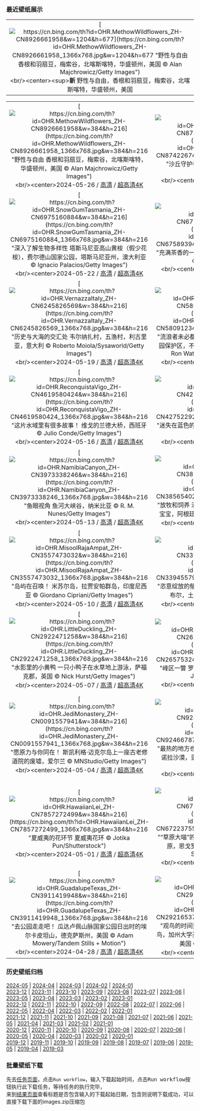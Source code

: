 ### 最近壁纸展示
||
|:---:|
|[![https://cn.bing.com/th?id=OHR.MethowWildflowers_ZH-CN8926661958&w=1204&h=677](https://cn.bing.com/th?id=OHR.MethowWildflowers_ZH-CN8926661958_1366x768.jpg&w=1204&h=677 "野性与自由&#10;香根和羽扇豆，梅索谷，北喀斯喀特，华盛顿州，美国&#10;© Alan Majchrowicz/Getty Images")](https://cn.bing.com/search?q=%e5%8d%8e%e7%9b%9b%e9%a1%bf%e5%b7%9e%e6%a2%85%e7%b4%a2%e8%b0%b7&form=hpcapt&mkt=zh-cn&filters=HpDate:"20240525_1600")<br/><center><sup>**新**</sup>&nbsp;野性与自由，香根和羽扇豆，梅索谷，北喀斯喀特，华盛顿州，美国<center/>|

||||
|:---:|:---:|:---:|
|[![https://cn.bing.com/th?id=OHR.MethowWildflowers_ZH-CN8926661958&w=384&h=216](https://cn.bing.com/th?id=OHR.MethowWildflowers_ZH-CN8926661958_1366x768.jpg&w=384&h=216 "野性与自由&#10;香根和羽扇豆，梅索谷，北喀斯喀特，华盛顿州，美国&#10;© Alan Majchrowicz/Getty Images")](https://cn.bing.com/search?q=%e5%8d%8e%e7%9b%9b%e9%a1%bf%e5%b7%9e%e6%a2%85%e7%b4%a2%e8%b0%b7&form=hpcapt&mkt=zh-cn&filters=HpDate:"20240525_1600")<br/><center>2024-05-26 / [高清](https://cn.bing.com/th?id=OHR.MethowWildflowers_ZH-CN8926661958_1920x1200.jpg&w=1920&h=1200) / [超高清4K](https://cn.bing.com/th?id=OHR.MethowWildflowers_ZH-CN8926661958_UHD.jpg&w=3840&h=2160)<center/>|[![https://cn.bing.com/th?id=OHR.MoroccoBenhaddou_ZH-CN8742267428&w=384&h=216](https://cn.bing.com/th?id=OHR.MoroccoBenhaddou_ZH-CN8742267428_1366x768.jpg&w=384&h=216 "沙丘守护者&#10;阿伊特本哈杜，摩洛哥&#10;© Grant Faint/Getty Images")](https://cn.bing.com/search?q=%e9%98%bf%e4%bc%8a%e7%89%b9%e6%9c%ac%e5%93%88%e6%9d%9c+%e6%91%a9%e6%b4%9b%e5%93%a5&form=hpcapt&mkt=zh-cn&filters=HpDate:"20240524_1600")<br/><center>2024-05-25 / [高清](https://cn.bing.com/th?id=OHR.MoroccoBenhaddou_ZH-CN8742267428_1920x1200.jpg&w=1920&h=1200) / [超高清4K](https://cn.bing.com/th?id=OHR.MoroccoBenhaddou_ZH-CN8742267428_UHD.jpg&w=3840&h=2160)<center/>|[![https://cn.bing.com/th?id=OHR.IndianStarTortoise_ZH-CN7177478610&w=384&h=216](https://cn.bing.com/th?id=OHR.IndianStarTortoise_ZH-CN7177478610_1366x768.jpg&w=384&h=216 "寻找一个“庇护所”&#10;印度星龟，斯里兰卡&#10;© Robin Chittenden/Minden Pictures")](https://cn.bing.com/search?q=%e4%b8%96%e7%95%8c%e6%b5%b7%e9%be%9f%e6%97%a5&form=hpcapt&mkt=zh-cn&filters=HpDate:"20240522_1600")<br/><center>2024-05-23 / [高清](https://cn.bing.com/th?id=OHR.IndianStarTortoise_ZH-CN7177478610_1920x1200.jpg&w=1920&h=1200) / [超高清4K](https://cn.bing.com/th?id=OHR.IndianStarTortoise_ZH-CN7177478610_UHD.jpg&w=3840&h=2160)<center/>|
|[![https://cn.bing.com/th?id=OHR.SnowGumTasmania_ZH-CN6975160884&w=384&h=216](https://cn.bing.com/th?id=OHR.SnowGumTasmania_ZH-CN6975160884_1366x768.jpg&w=384&h=216 "深入了解生物多样性&#10;塔斯马尼亚高山黄桉（假少花桉），费尔德山国家公园，塔斯马尼亚州，澳大利亚&#10;© Ignacio Palacios/Getty Images")](https://cn.bing.com/search?q=%e5%9b%bd%e9%99%85%e7%94%9f%e7%89%a9%e5%a4%9a%e6%a0%b7%e6%80%a7%e6%97%a5&form=hpcapt&mkt=zh-cn&filters=HpDate:"20240521_1600")<br/><center>2024-05-22 / [高清](https://cn.bing.com/th?id=OHR.SnowGumTasmania_ZH-CN6975160884_1920x1200.jpg&w=1920&h=1200) / [超高清4K](https://cn.bing.com/th?id=OHR.SnowGumTasmania_ZH-CN6975160884_UHD.jpg&w=3840&h=2160)<center/>|[![https://cn.bing.com/th?id=OHR.MalaysiaTea_ZH-CN6758939415&w=384&h=216](https://cn.bing.com/th?id=OHR.MalaysiaTea_ZH-CN6758939415_1366x768.jpg&w=384&h=216 "充满茶香的一天&#10;卡梅隆高地茶园，马拉西亚&#10;© alex cheong/Getty Images")](https://cn.bing.com/search?q=%e5%9b%bd%e9%99%85%e8%8c%b6%e6%97%a5&form=hpcapt&mkt=zh-cn&filters=HpDate:"20240520_1600")<br/><center>2024-05-21 / [高清](https://cn.bing.com/th?id=OHR.MalaysiaTea_ZH-CN6758939415_1920x1200.jpg&w=1920&h=1200) / [超高清4K](https://cn.bing.com/th?id=OHR.MalaysiaTea_ZH-CN6758939415_UHD.jpg&w=3840&h=2160)<center/>|[![https://cn.bing.com/th?id=OHR.HoneycombBee_ZH-CN6572760814&w=384&h=216](https://cn.bing.com/th?id=OHR.HoneycombBee_ZH-CN6572760814_1366x768.jpg&w=384&h=216 "我简直不敢相信！&#10;蜜蜂照料蜂巢&#10;© Simun Ascic/Alamy Stock Photo")](https://cn.bing.com/search?q=%e4%b8%96%e7%95%8c%e8%9c%9c%e8%9c%82%e6%97%a5&form=hpcapt&mkt=zh-cn&filters=HpDate:"20240519_1600")<br/><center>2024-05-20 / [高清](https://cn.bing.com/th?id=OHR.HoneycombBee_ZH-CN6572760814_1920x1200.jpg&w=1920&h=1200) / [超高清4K](https://cn.bing.com/th?id=OHR.HoneycombBee_ZH-CN6572760814_UHD.jpg&w=3840&h=2160)<center/>|
|[![https://cn.bing.com/th?id=OHR.VernazzaItaly_ZH-CN6245826569&w=384&h=216](https://cn.bing.com/th?id=OHR.VernazzaItaly_ZH-CN6245826569_1366x768.jpg&w=384&h=216 "历史与大海的交汇处&#10;韦尔纳扎村，五渔村，利古里亚，意大利&#10;© Roberto Moiola/Sysaworld/Getty Images")](https://cn.bing.com/search?q=%e4%ba%94%e6%b8%94%e6%9d%91+%e9%9f%a6%e5%b0%94%e7%ba%b3%e6%89%8e%e6%9d%91&form=hpcapt&mkt=zh-cn&filters=HpDate:"20240518_1600")<br/><center>2024-05-19 / [高清](https://cn.bing.com/th?id=OHR.VernazzaItaly_ZH-CN6245826569_1920x1200.jpg&w=1920&h=1200) / [超高清4K](https://cn.bing.com/th?id=OHR.VernazzaItaly_ZH-CN6245826569_UHD.jpg&w=3840&h=2160)<center/>|[![https://cn.bing.com/th?id=OHR.PacificRimNationalPark_ZH-CN5809123424&w=384&h=216](https://cn.bing.com/th?id=OHR.PacificRimNationalPark_ZH-CN5809123424_1366x768.jpg&w=384&h=216 "流浪者未必都是迷路人&#10;破碎群岛，环太平洋国家公园保护区，不列颠哥伦比亚省温哥华岛，加拿大&#10;© Ron Watts/Design Pics/Getty Images")](https://cn.bing.com/search?q=%e7%8e%af%e5%a4%aa%e5%b9%b3%e6%b4%8b%e5%9b%bd%e5%ae%b6%e5%85%ac%e5%9b%ad%e4%bf%9d%e6%8a%a4%e5%8c%ba&form=hpcapt&mkt=zh-cn&filters=HpDate:"20240517_1600")<br/><center>2024-05-18 / [高清](https://cn.bing.com/th?id=OHR.PacificRimNationalPark_ZH-CN5809123424_1920x1200.jpg&w=1920&h=1200) / [超高清4K](https://cn.bing.com/th?id=OHR.PacificRimNationalPark_ZH-CN5809123424_UHD.jpg&w=3840&h=2160)<center/>|[![https://cn.bing.com/th?id=OHR.TarangireElephants_ZH-CN5447385839&w=384&h=216](https://cn.bing.com/th?id=OHR.TarangireElephants_ZH-CN5447385839_1366x768.jpg&w=384&h=216 "今天不是无关紧要的一天&#10;塔兰吉雷国家公园的非洲象家族，坦桑尼亚&#10;© Vicki Jauron, Babylon and Beyond Photography/Getty Images")](https://cn.bing.com/search?q=%e6%bf%92%e5%8d%b1%e7%89%a9%e7%a7%8d&form=hpcapt&mkt=zh-cn&filters=HpDate:"20240516_1600")<br/><center>2024-05-17 / [高清](https://cn.bing.com/th?id=OHR.TarangireElephants_ZH-CN5447385839_1920x1200.jpg&w=1920&h=1200) / [超高清4K](https://cn.bing.com/th?id=OHR.TarangireElephants_ZH-CN5447385839_UHD.jpg&w=3840&h=2160)<center/>|
|[![https://cn.bing.com/th?id=OHR.ReconquistaVigo_ZH-CN4619580424&w=384&h=216](https://cn.bing.com/th?id=OHR.ReconquistaVigo_ZH-CN4619580424_1366x768.jpg&w=384&h=216 "这片水域里有很多故事！&#10;维戈的兰德大桥，西班牙&#10;© Julio Conde/Getty Images")](https://cn.bing.com/search?q=%e8%a5%bf%e7%8f%ad%e7%89%99%e7%bb%b4%e6%88%88&form=hpcapt&mkt=zh-cn&filters=HpDate:"20240515_1600")<br/><center>2024-05-16 / [高清](https://cn.bing.com/th?id=OHR.ReconquistaVigo_ZH-CN4619580424_1920x1200.jpg&w=1920&h=1200) / [超高清4K](https://cn.bing.com/th?id=OHR.ReconquistaVigo_ZH-CN4619580424_UHD.jpg&w=3840&h=2160)<center/>|[![https://cn.bing.com/th?id=OHR.BlueCityIndia_ZH-CN4275229255&w=384&h=216](https://cn.bing.com/th?id=OHR.BlueCityIndia_ZH-CN4275229255_1366x768.jpg&w=384&h=216 "迷失在蓝色的美丽国度&#10;焦特布尔蓝色之城，印度&#10;© cinoby/Getty Images")](https://cn.bing.com/search?q=%e7%84%a6%e7%89%b9%e5%b8%83%e5%b0%94+%e5%8d%b0%e5%ba%a6&form=hpcapt&mkt=zh-cn&filters=HpDate:"20240514_1600")<br/><center>2024-05-15 / [高清](https://cn.bing.com/th?id=OHR.BlueCityIndia_ZH-CN4275229255_1920x1200.jpg&w=1920&h=1200) / [超高清4K](https://cn.bing.com/th?id=OHR.BlueCityIndia_ZH-CN4275229255_UHD.jpg&w=3840&h=2160)<center/>|[![https://cn.bing.com/th?id=OHR.CarlsbadNP_ZH-CN4136753542&w=384&h=216](https://cn.bing.com/th?id=OHR.CarlsbadNP_ZH-CN4136753542_1366x768.jpg&w=384&h=216 "“深渊”探险&#10;通往大房间的走道，卡尔斯巴德洞穴国家公园，新墨西哥州&#10;© Doug Meek/Getty Images")](https://cn.bing.com/search?q=%e5%8d%a1%e5%b0%94%e6%96%af%e5%b7%b4%e5%be%b7%e6%b4%9e%e7%aa%9f%e5%9b%bd%e5%ae%b6%e5%85%ac%e5%9b%ad&form=hpcapt&mkt=zh-cn&filters=HpDate:"20240513_1600")<br/><center>2024-05-14 / [高清](https://cn.bing.com/th?id=OHR.CarlsbadNP_ZH-CN4136753542_1920x1200.jpg&w=1920&h=1200) / [超高清4K](https://cn.bing.com/th?id=OHR.CarlsbadNP_ZH-CN4136753542_UHD.jpg&w=3840&h=2160)<center/>|
|[![https://cn.bing.com/th?id=OHR.NamibiaCanyon_ZH-CN3973338246&w=384&h=216](https://cn.bing.com/th?id=OHR.NamibiaCanyon_ZH-CN3973338246_1366x768.jpg&w=384&h=216 "鱼眼视角&#10;鱼河大峡谷，纳米比亚&#10;© R. M. Nunes/Getty Images")](https://cn.bing.com/search?q=%e7%ba%b3%e7%b1%b3%e6%af%94%e4%ba%9a%e9%b1%bc%e6%b2%b3%e5%b3%a1%e8%b0%b7&form=hpcapt&mkt=zh-cn&filters=HpDate:"20240512_1600")<br/><center>2024-05-13 / [高清](https://cn.bing.com/th?id=OHR.NamibiaCanyon_ZH-CN3973338246_1920x1200.jpg&w=1920&h=1200) / [超高清4K](https://cn.bing.com/th?id=OHR.NamibiaCanyon_ZH-CN3973338246_UHD.jpg&w=3840&h=2160)<center/>|[![https://cn.bing.com/th?id=OHR.GuanacoMother_ZH-CN3856540256&w=384&h=216](https://cn.bing.com/th?id=OHR.GuanacoMother_ZH-CN3856540256_1366x768.jpg&w=384&h=216 "放牧和饲养&#10;潘帕省草原上的雌性原驼和它新出生的宝宝，阿根廷&#10;© Gabriel Rojo/Minden Pictures")](https://cn.bing.com/search?q=%e5%8e%9f%e9%a9%bc&form=hpcapt&mkt=zh-cn&filters=HpDate:"20240511_1600")<br/><center>2024-05-12 / [高清](https://cn.bing.com/th?id=OHR.GuanacoMother_ZH-CN3856540256_1920x1200.jpg&w=1920&h=1200) / [超高清4K](https://cn.bing.com/th?id=OHR.GuanacoMother_ZH-CN3856540256_UHD.jpg&w=3840&h=2160)<center/>|[![https://cn.bing.com/th?id=OHR.TexasIndigoBunting_ZH-CN3699392300&w=384&h=216](https://cn.bing.com/th?id=OHR.TexasIndigoBunting_ZH-CN3699392300_1366x768.jpg&w=384&h=216 "小蓝鸟一路顺风&#10;树枝上栖息的靛蓝彩鹀，德克萨斯州&#10;© Jeff R Clow/Getty Images")](https://cn.bing.com/search?q=%e9%9d%9b%e8%93%9d%e5%bd%a9%e9%b9%80&form=hpcapt&mkt=zh-cn&filters=HpDate:"20240510_1600")<br/><center>2024-05-11 / [高清](https://cn.bing.com/th?id=OHR.TexasIndigoBunting_ZH-CN3699392300_1920x1200.jpg&w=1920&h=1200) / [超高清4K](https://cn.bing.com/th?id=OHR.TexasIndigoBunting_ZH-CN3699392300_UHD.jpg&w=3840&h=2160)<center/>|
|[![https://cn.bing.com/th?id=OHR.MisoolRajaAmpat_ZH-CN3557473032&w=384&h=216](https://cn.bing.com/th?id=OHR.MisoolRajaAmpat_ZH-CN3557473032_1366x768.jpg&w=384&h=216 "岛屿在召唤！&#10;米苏尔岛，拉贾安帕群岛，印度尼西亚&#10;© Giordano Cipriani/Getty Images")](https://cn.bing.com/search?q=%e6%8b%89%e8%b4%be%e5%ae%89%e5%b8%95%e7%be%a4%e5%b2%9b&form=hpcapt&mkt=zh-cn&filters=HpDate:"20240509_1600")<br/><center>2024-05-10 / [高清](https://cn.bing.com/th?id=OHR.MisoolRajaAmpat_ZH-CN3557473032_1920x1200.jpg&w=1920&h=1200) / [超高清4K](https://cn.bing.com/th?id=OHR.MisoolRajaAmpat_ZH-CN3557473032_UHD.jpg&w=3840&h=2160)<center/>|[![https://cn.bing.com/th?id=OHR.EmirganPark_ZH-CN3394557999&w=384&h=216](https://cn.bing.com/th?id=OHR.EmirganPark_ZH-CN3394557999_1366x768.jpg&w=384&h=216 "恣意绽放的郁金香&#10;埃米尔甘公园的郁金香，伊斯坦布尔，土耳其&#10;© Ozbalci/Getty Images")](https://cn.bing.com/search?q=%e4%bc%8a%e6%96%af%e5%9d%a6%e5%b8%83%e5%b0%94%e5%9f%83%e7%b1%b3%e5%b0%94%e7%94%98%e5%85%ac%e5%9b%ad&form=hpcapt&mkt=zh-cn&filters=HpDate:"20240508_1600")<br/><center>2024-05-09 / [高清](https://cn.bing.com/th?id=OHR.EmirganPark_ZH-CN3394557999_1920x1200.jpg&w=1920&h=1200) / [超高清4K](https://cn.bing.com/th?id=OHR.EmirganPark_ZH-CN3394557999_UHD.jpg&w=3840&h=2160)<center/>|[![https://cn.bing.com/th?id=OHR.PortMarseille_ZH-CN3194394496&w=384&h=216](https://cn.bing.com/th?id=OHR.PortMarseille_ZH-CN3194394496_1366x768.jpg&w=384&h=216 "海港景色&#10;伊夫堡，马赛，法国&#10;© Sergii Figurnyi/Alamy")](https://cn.bing.com/search?q=%e6%b3%95%e5%9b%bd%e9%a9%ac%e8%b5%9b&form=hpcapt&mkt=zh-cn&filters=HpDate:"20240507_1600")<br/><center>2024-05-08 / [高清](https://cn.bing.com/th?id=OHR.PortMarseille_ZH-CN3194394496_1920x1200.jpg&w=1920&h=1200) / [超高清4K](https://cn.bing.com/th?id=OHR.PortMarseille_ZH-CN3194394496_UHD.jpg&w=3840&h=2160)<center/>|
|[![https://cn.bing.com/th?id=OHR.LittleDuckling_ZH-CN2922471258&w=384&h=216](https://cn.bing.com/th?id=OHR.LittleDuckling_ZH-CN2922471258_1366x768.jpg&w=384&h=216 "水影里的小黄鸭&#10;一只小鸭子在水草地上游泳，萨福克郡，英国&#10;© Nick Hurst/Getty Images")](https://cn.bing.com/search?q=%e9%b8%ad&form=hpcapt&mkt=zh-cn&filters=HpDate:"20240506_1600")<br/><center>2024-05-07 / [高清](https://cn.bing.com/th?id=OHR.LittleDuckling_ZH-CN2922471258_1920x1200.jpg&w=1920&h=1200) / [超高清4K](https://cn.bing.com/th?id=OHR.LittleDuckling_ZH-CN2922471258_UHD.jpg&w=3840&h=2160)<center/>|[![https://cn.bing.com/th?id=OHR.TheRoachesPeakDistrict_ZH-CN2657532467&w=384&h=216](https://cn.bing.com/th?id=OHR.TheRoachesPeakDistrict_ZH-CN2657532467_1366x768.jpg&w=384&h=216 "峰区一瞥&#10;罗奇斯山脊，英格兰峰区&#10;© George W Johnson/Getty Images")](https://cn.bing.com/search?q=%e5%b3%b0%e5%8c%ba%e5%9b%bd%e5%ae%b6%e5%85%ac%e5%9b%ad&form=hpcapt&mkt=zh-cn&filters=HpDate:"20240505_1600")<br/><center>2024-05-06 / [高清](https://cn.bing.com/th?id=OHR.TheRoachesPeakDistrict_ZH-CN2657532467_1920x1200.jpg&w=1920&h=1200) / [超高清4K](https://cn.bing.com/th?id=OHR.TheRoachesPeakDistrict_ZH-CN2657532467_UHD.jpg&w=3840&h=2160)<center/>|[![https://cn.bing.com/th?id=OHR.SanMiguelAllende_ZH-CN1840507091&w=384&h=216](https://cn.bing.com/th?id=OHR.SanMiguelAllende_ZH-CN1840507091_1366x768.jpg&w=384&h=216 "为墨西哥干杯!&#10;圣米格尔德阿连德的柱廊，瓜那华托州，墨西哥&#10;© Mint Images/Getty Images")](https://cn.bing.com/search?q=%e5%a2%a8%e8%a5%bf%e5%93%a5%e4%ba%94%e6%9c%88%e4%ba%94%e6%97%a5%e8%8a%82&form=hpcapt&mkt=zh-cn&filters=HpDate:"20240504_1600")<br/><center>2024-05-05 / [高清](https://cn.bing.com/th?id=OHR.SanMiguelAllende_ZH-CN1840507091_1920x1200.jpg&w=1920&h=1200) / [超高清4K](https://cn.bing.com/th?id=OHR.SanMiguelAllende_ZH-CN1840507091_UHD.jpg&w=3840&h=2160)<center/>|
|[![https://cn.bing.com/th?id=OHR.JediMonastery_ZH-CN0091557941&w=384&h=216](https://cn.bing.com/th?id=OHR.JediMonastery_ZH-CN0091557941_1366x768.jpg&w=384&h=216 "愿原力与你同在！&#10;斯凯利格·迈克尔岛上一座古老修道院的废墟，爱尔兰&#10;© MNStudio/Getty Images")](https://cn.bing.com/search?q=%e6%98%9f%e7%90%83%e5%a4%a7%e6%88%98%e6%97%a5&form=hpcapt&mkt=zh-cn&filters=HpDate:"20240503_1600")<br/><center>2024-05-04 / [高清](https://cn.bing.com/th?id=OHR.JediMonastery_ZH-CN0091557941_1920x1200.jpg&w=1920&h=1200) / [超高清4K](https://cn.bing.com/th?id=OHR.JediMonastery_ZH-CN0091557941_UHD.jpg&w=3840&h=2160)<center/>|[![https://cn.bing.com/th?id=OHR.SonoranSpring_ZH-CN9246678734&w=384&h=216](https://cn.bing.com/th?id=OHR.SonoranSpring_ZH-CN9246678734_1366x768.jpg&w=384&h=216 "最热的地方也有凉爽之处&#10;春天盛开的沙漠毒菊，索诺拉沙漠，亚利桑那州&#10;© Charles Harker/Getty Images")](https://cn.bing.com/search?q=%e7%b4%a2%e8%af%ba%e6%8b%89%e6%b2%99%e6%bc%a0&form=hpcapt&mkt=zh-cn&filters=HpDate:"20240502_1600")<br/><center>2024-05-03 / [高清](https://cn.bing.com/th?id=OHR.SonoranSpring_ZH-CN9246678734_1920x1200.jpg&w=1920&h=1200) / [超高清4K](https://cn.bing.com/th?id=OHR.SonoranSpring_ZH-CN9246678734_UHD.jpg&w=3840&h=2160)<center/>|[![https://cn.bing.com/th?id=OHR.CratersOfTheMoon_ZH-CN8971565042&w=384&h=216](https://cn.bing.com/th?id=OHR.CratersOfTheMoon_ZH-CN8971565042_1366x768.jpg&w=384&h=216 "“月球一日游”&#10;蓝龙熔岩流，月球陨石坑国家纪念碑和保护区，爱达荷州，美国&#10;© Alan Majchrowicz/Getty Images")](https://cn.bing.com/search?q=%e9%99%a8%e7%9f%b3%e5%9d%91&form=hpcapt&mkt=zh-cn&filters=HpDate:"20240501_1600")<br/><center>2024-05-02 / [高清](https://cn.bing.com/th?id=OHR.CratersOfTheMoon_ZH-CN8971565042_1920x1200.jpg&w=1920&h=1200) / [超高清4K](https://cn.bing.com/th?id=OHR.CratersOfTheMoon_ZH-CN8971565042_UHD.jpg&w=3840&h=2160)<center/>|
|[![https://cn.bing.com/th?id=OHR.HawaiianLei_ZH-CN7857272499&w=384&h=216](https://cn.bing.com/th?id=OHR.HawaiianLei_ZH-CN7857272499_1366x768.jpg&w=384&h=216 "夏威夷的花环节&#10;夏威夷花环&#10;© Jotika Pun/Shutterstock")](https://cn.bing.com/search?q=%e5%a4%8f%e5%a8%81%e5%a4%b7&form=hpcapt&mkt=zh-cn&filters=HpDate:"20240430_1600")<br/><center>2024-05-01 / [高清](https://cn.bing.com/th?id=OHR.HawaiianLei_ZH-CN7857272499_1920x1200.jpg&w=1920&h=1200) / [超高清4K](https://cn.bing.com/th?id=OHR.HawaiianLei_ZH-CN7857272499_UHD.jpg&w=3840&h=2160)<center/>|[![https://cn.bing.com/th?id=OHR.CheetahRain_ZH-CN6722375507&w=384&h=216](https://cn.bing.com/th?id=OHR.CheetahRain_ZH-CN6722375507_1366x768.jpg&w=384&h=216 "“草原大喵”的完美速度&#10;清晨雨中的猎豹，恩杜图平原，恩戈罗恩戈罗保护区，坦桑尼亚&#10;© Paul Souders/Getty Images")](https://cn.bing.com/search?q=%e7%8c%8e%e8%b1%b9&form=hpcapt&mkt=zh-cn&filters=HpDate:"20240429_1600")<br/><center>2024-04-30 / [高清](https://cn.bing.com/th?id=OHR.CheetahRain_ZH-CN6722375507_1920x1200.jpg&w=1920&h=1200) / [超高清4K](https://cn.bing.com/th?id=OHR.CheetahRain_ZH-CN6722375507_UHD.jpg&w=3840&h=2160)<center/>|[![https://cn.bing.com/th?id=OHR.TulouFujian_ZH-CN4287018074&w=384&h=216](https://cn.bing.com/th?id=OHR.TulouFujian_ZH-CN4287018074_1366x768.jpg&w=384&h=216 "被保存得很好的古建筑&#10;福建土楼，福建省历史文化遗产建筑，中国&#10;© Hongjie Han/Getty Images")](https://cn.bing.com/search?q=%e7%a6%8f%e5%bb%ba%e5%9c%9f%e6%a5%bc&form=hpcapt&mkt=zh-cn&filters=HpDate:"20240428_1600")<br/><center>2024-04-29 / [高清](https://cn.bing.com/th?id=OHR.TulouFujian_ZH-CN4287018074_1920x1200.jpg&w=1920&h=1200) / [超高清4K](https://cn.bing.com/th?id=OHR.TulouFujian_ZH-CN4287018074_UHD.jpg&w=3840&h=2160)<center/>|
|[![https://cn.bing.com/th?id=OHR.GuadalupeTexas_ZH-CN3911419948&w=384&h=216](https://cn.bing.com/th?id=OHR.GuadalupeTexas_ZH-CN3911419948_1366x768.jpg&w=384&h=216 "去公园走走吧！&#10;瓜达卢佩山脉国家公园日出时的埃尔卡皮坦山，德克萨斯州，美国&#10;© Adam Mowery/Tandem Stills + Motion")](https://cn.bing.com/search?q=%e7%93%9c%e8%be%be%e5%8d%a2%e4%bd%a9%e5%b1%b1%e8%84%89%e5%9b%bd%e5%ae%b6%e5%85%ac%e5%9b%ad&form=hpcapt&mkt=zh-cn&filters=HpDate:"20240427_1600")<br/><center>2024-04-28 / [高清](https://cn.bing.com/th?id=OHR.GuadalupeTexas_ZH-CN3911419948_1920x1200.jpg&w=1920&h=1200) / [超高清4K](https://cn.bing.com/th?id=OHR.GuadalupeTexas_ZH-CN3911419948_UHD.jpg&w=3840&h=2160)<center/>|[![https://cn.bing.com/th?id=OHR.LeucisticHummingbird_ZH-CN2921653789&w=384&h=216](https://cn.bing.com/th?id=OHR.LeucisticHummingbird_ZH-CN2921653789_1366x768.jpg&w=384&h=216 "观鸟的时间到了！&#10;澳大利亚花园里的白种安氏蜂鸟，加州大学圣克鲁兹分校植物园，加利福尼亚州，美国&#10;© yhelfman/Getty Images")](https://cn.bing.com/search?q=%e8%a7%82%e9%b8%9f%e6%97%a5&form=hpcapt&mkt=zh-cn&filters=HpDate:"20240426_1600")<br/><center>2024-04-27 / [高清](https://cn.bing.com/th?id=OHR.LeucisticHummingbird_ZH-CN2921653789_1920x1200.jpg&w=1920&h=1200) / [超高清4K](https://cn.bing.com/th?id=OHR.LeucisticHummingbird_ZH-CN2921653789_UHD.jpg&w=3840&h=2160)<center/>|[![https://cn.bing.com/th?id=OHR.KalalochTree_ZH-CN9427839259&w=384&h=216](https://cn.bing.com/th?id=OHR.KalalochTree_ZH-CN9427839259_1366x768.jpg&w=384&h=216 "这棵树是个快乐的家伙！&#10;卡拉洛奇树，又名生命之树，卡拉洛奇海滩，奥林匹克国家公园，华盛顿州，美国&#10;© Abbie Warnock-Matthews/Shutterstock")](https://cn.bing.com/search?q=%e6%a4%8d%e6%a0%91%e8%8a%82&form=hpcapt&mkt=zh-cn&filters=HpDate:"20240425_1600")<br/><center>2024-04-26 / [高清](https://cn.bing.com/th?id=OHR.KalalochTree_ZH-CN9427839259_1920x1200.jpg&w=1920&h=1200) / [超高清4K](https://cn.bing.com/th?id=OHR.KalalochTree_ZH-CN9427839259_UHD.jpg&w=3840&h=2160)<center/>|


### 历史壁纸归档
[2024-05](views/2024/2024-05.md) | [2024-04](views/2024/2024-04.md) | [2024-03](views/2024/2024-03.md) | [2024-02](views/2024/2024-02.md) | [2024-01](views/2024/2024-01.md)  
[2023-12](views/2023/2023-12.md) | [2023-11](views/2023/2023-11.md) | [2023-10](views/2023/2023-10.md) | [2023-09](views/2023/2023-09.md) | [2023-08](views/2023/2023-08.md) | [2023-07](views/2023/2023-07.md) | [2023-06](views/2023/2023-06.md) | [2023-05](views/2023/2023-05.md) | [2023-04](views/2023/2023-04.md) | [2023-03](views/2023/2023-03.md) | [2023-02](views/2023/2023-02.md) | [2023-01](views/2023/2023-01.md)  
[2022-12](views/2022/2022-12.md) | [2022-11](views/2022/2022-11.md) | [2022-10](views/2022/2022-10.md) | [2022-09](views/2022/2022-09.md) | [2022-08](views/2022/2022-08.md) | [2022-07](views/2022/2022-07.md) | [2022-06](views/2022/2022-06.md) | [2022-05](views/2022/2022-05.md) | [2022-04](views/2022/2022-04.md) | [2022-03](views/2022/2022-03.md) | [2022-02](views/2022/2022-02.md) | [2022-01](views/2022/2022-01.md)  
[2021-12](views/2021/2021-12.md) | [2021-11](views/2021/2021-11.md) | [2021-10](views/2021/2021-10.md) | [2021-09](views/2021/2021-09.md) | [2021-08](views/2021/2021-08.md) | [2021-07](views/2021/2021-07.md) | [2021-06](views/2021/2021-06.md) | [2021-05](views/2021/2021-05.md) | [2021-04](views/2021/2021-04.md) | [2021-03](views/2021/2021-03.md) | [2021-02](views/2021/2021-02.md) | [2021-01](views/2021/2021-01.md)  
[2020-12](views/2020/2020-12.md) | [2020-11](views/2020/2020-11.md) | [2020-10](views/2020/2020-10.md) | [2020-09](views/2020/2020-09.md) | [2020-08](views/2020/2020-08.md) | [2020-07](views/2020/2020-07.md) | [2020-06](views/2020/2020-06.md) | [2020-05](views/2020/2020-05.md) | [2020-04](views/2020/2020-04.md) | [2020-03](views/2020/2020-03.md) | [2020-02](views/2020/2020-02.md) | [2020-01](views/2020/2020-01.md)  
[2019-12](views/2019/2019-12.md) | [2019-11](views/2019/2019-11.md) | [2019-10](views/2019/2019-10.md) | [2019-09](views/2019/2019-09.md) | [2019-08](views/2019/2019-08.md) | [2019-07](views/2019/2019-07.md) | [2019-06](views/2019/2019-06.md) | [2019-05](views/2019/2019-05.md) | [2019-04](views/2019/2019-04.md) | [2019-03](views/2019/2019-03.md)


### 批量壁纸下载
先去[任务页面](https://github.com/wefashe/image-save/actions/workflows/mydown.yml)，点击`Run workflow`，输入下载起始时间，点击<kbd>Run workflow</kbd>按钮执行此下载任务，等待任务的执行完毕，  
来到[结果页面](https://github.com/wefashe/image-save/releases/tag/down_zip_tag)查看标题是否包含输入的下载起始日期，包含则说明下载成功，可以直接下载下面的images.zip压缩包  
